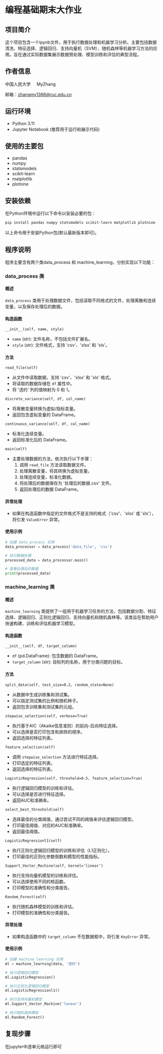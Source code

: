 # 编程基础期末大作业

## 项目简介
这个项目包含一个ipynb文件，用于执行数据处理和机器学习分析。主要包括数据清洗、特征选择、逻辑回归、支持向量机（SVM）、随机森林等机器学习方法的应用。旨在通过实际数据集展示数据预处理、模型训练和评估的典型流程。

## 作者信息
中国人民大学  &nbsp;&nbsp;&nbsp; MyZhang

邮箱：zhangmy1366@ruc.edu.cn

## 运行环境
- Python 3.11
- Jupyter Notebook (推荐用于运行和展示代码)

## 使用的主要包
- pandas
- numpy
- statsmodels
- scikit-learn
- matplotlib
- plotnine

## 安装依赖
在Python环境中运行以下命令以安装必要的包：
```bash
pip install pandas numpy statsmodels scikit-learn matplotlib plotnine
```
以上命令用于安装Python包(默认最新版本即可)。

## 程序说明
程序主要含有两个类data_process 和 machine_learning，分别实现以下功能：

### data_process 类

#### 概述

`data_process` 类用于处理数据文件，包括读取不同格式的文件，处理离散和连续变量，以及保存处理后的数据。

#### 构造函数

`__init__(self, name, style)`

- `name` (str): 文件名称，不包括文件扩展名。
- `style` (str): 文件格式，支持 'csv'、'xlsx' 和 'xls'。

#### 方法

`read_file(self)`

- 从文件中读取数据，支持 'csv'、'xlsx' 和 'xls' 格式。
- 将读取的数据存储在 `df` 属性中。
- 将 '违约' 列的值映射为 0 和 1。

`discrete_variance(self, df, col_name)`

- 将离散变量转换为虚拟/指标变量。
- 返回包含虚拟变量的 DataFrame。

`continuous_variance(self, df, col_name)`

- 标准化连续变量。
- 返回标准化后的 DataFrame。

`main(self)`

- 主要处理数据的方法，依次执行以下步骤：
  1. 调用 `read_file` 方法读取数据文件。
  2. 处理离散变量，将其转换为虚拟变量。
  3. 处理连续变量，标准化数据。
  4. 将处理后的数据保存为 '处理后的数据.csv' 文件。
  5. 返回处理后的数据 DataFrame。

#### 异常处理

- 如果在构造函数中指定的文件格式不是支持的格式（'csv'、'xlsx' 或 'xls'），将引发 `ValueError` 异常。

#### 使用示例

```python
# 创建 data_process 实例
data_processor = data_process('data_file', 'csv')

# 执行数据处理
processed_data = data_processor.main()

# 查看处理后的数据
print(processed_data)
```

### machine_learning 类

#### 概述

`machine_learning` 类提供了一组用于机器学习任务的方法，包括数据分割、特征选择、逻辑回归、正则化逻辑回归、支持向量机和随机森林等。该类旨在帮助用户快速构建、训练和评估机器学习模型。

#### 构造函数

`__init__(self, df, target_column)`

- `df` (pd.DataFrame): 包含数据的 DataFrame。
- `target_column` (str): 目标列的名称，用于分类问题的目标。

#### 方法

`split_data(self, test_size=0.2, random_state=None)`

- 从数据中生成训练集和测试集。
- 可以指定测试集的比例和随机种子。
- 返回包含训练集和测试集的元组。

`stepwise_selection(self, verbose=True)`

- 执行基于AIC（Akaike信息准则）的前向-后向特征选择。
- 可以选择是否打印包含和排除的顺序。
- 返回选择的特征列表。

`feature_selection(self)`

- 调用 `stepwise_selection` 方法进行特征选择。
- 打印选定的特征列表。
- 返回选择的特征列表。

`LogisticRegression(self, threshold=0.5, feature_selection=True)`

- 执行逻辑回归模型的训练和评估。
- 可以选择是否进行特征选择。
- 返回AUC和准确率。

`select_best_threshold(self)`

- 选择最佳的分类阈值，通过尝试不同的阈值来评估逻辑回归模型。
- 打印最佳阈值、对应的AUC和准确率。
- 返回最佳阈值。

`LogisticRegressionl1(self)`

- 执行正则化逻辑回归模型的训练和评估（L1正则化）。
- 打印最佳的正则化参数倒数和模型的性能指标。

`Support_Vector_Machine(self, kernel='linear')`

- 执行支持向量机模型的训练和评估。
- 可以选择使用不同的核函数。
- 打印模型的准确性和分类报告。

`Random_Forest(self)`

- 执行随机森林模型的训练和评估。
- 打印模型的准确性和分类报告。

#### 异常处理

- 如果构造函数中的 `target_column` 不在数据框中，将引发 `KeyError` 异常。

#### 使用示例

```python
# 创建 machine_learning 实例
ml = machine_learning(data, '违约')

# 执行逻辑回归模型
ml.LogisticRegression()

# 执行正则化逻辑回归模型
ml.LogisticRegressionl1()

# 执行支持向量机模型
ml.Support_Vector_Machine('lenear')

# 执行随机森林模型
ml.Random_Forest()
```
## 复现步骤
在jupyter中逐单元格运行即可